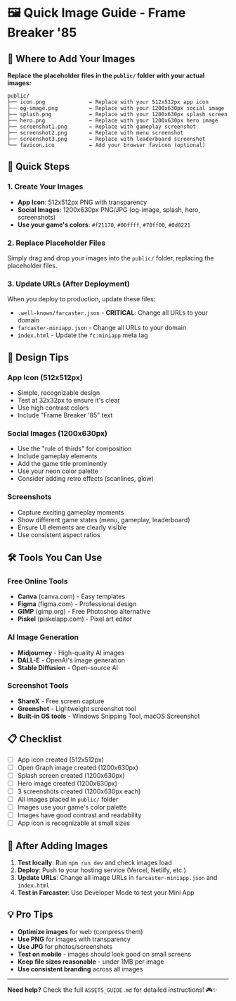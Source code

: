 # 🖼️ Quick Image Guide - Frame Breaker '85

## 📁 **Where to Add Your Images**

**Replace the placeholder files in the `public/` folder with your actual images:**

```
public/
├── icon.png              ← Replace with your 512x512px app icon
├── og-image.png          ← Replace with your 1200x630px social image
├── splash.png            ← Replace with your 1200x630px splash screen
├── hero.png              ← Replace with your 1200x630px hero image
├── screenshot1.png       ← Replace with gameplay screenshot
├── screenshot2.png       ← Replace with menu screenshot
├── screenshot3.png       ← Replace with leaderboard screenshot
└── favicon.ico           ← Add your browser favicon (optional)
```

## 🎯 **Quick Steps**

### **1. Create Your Images**

- **App Icon**: 512x512px PNG with transparency
- **Social Images**: 1200x630px PNG/JPG (og-image, splash, hero, screenshots)
- **Use your game's colors**: `#f21170`, `#00ffff`, `#70ff00`, `#0d0221`

### **2. Replace Placeholder Files**

Simply drag and drop your images into the `public/` folder, replacing the placeholder files.

### **3. Update URLs (After Deployment)**

When you deploy to production, update these files:

- `.well-known/farcaster.json` - **CRITICAL**: Change all URLs to your domain
- `farcaster-miniapp.json` - Change all URLs to your domain
- `index.html` - Update the `fc:miniapp` meta tag

## 🎨 **Design Tips**

### **App Icon (512x512px)**

- Simple, recognizable design
- Test at 32x32px to ensure it's clear
- Use high contrast colors
- Include "Frame Breaker '85" text

### **Social Images (1200x630px)**

- Use the "rule of thirds" for composition
- Include gameplay elements
- Add the game title prominently
- Use your neon color palette
- Consider adding retro effects (scanlines, glow)

### **Screenshots**

- Capture exciting gameplay moments
- Show different game states (menu, gameplay, leaderboard)
- Ensure UI elements are clearly visible
- Use consistent aspect ratios

## 🛠️ **Tools You Can Use**

### **Free Online Tools**

- **Canva** (canva.com) - Easy templates
- **Figma** (figma.com) - Professional design
- **GIMP** (gimp.org) - Free Photoshop alternative
- **Piskel** (piskelapp.com) - Pixel art editor

### **AI Image Generation**

- **Midjourney** - High-quality AI images
- **DALL-E** - OpenAI's image generation
- **Stable Diffusion** - Open-source AI

### **Screenshot Tools**

- **ShareX** - Free screen capture
- **Greenshot** - Lightweight screenshot tool
- **Built-in OS tools** - Windows Snipping Tool, macOS Screenshot

## 📋 **Checklist**

- [ ] App icon created (512x512px)
- [ ] Open Graph image created (1200x630px)
- [ ] Splash screen created (1200x630px)
- [ ] Hero image created (1200x630px)
- [ ] 3 screenshots created (1200x630px each)
- [ ] All images placed in `public/` folder
- [ ] Images use your game's color palette
- [ ] Images have good contrast and readability
- [ ] App icon is recognizable at small sizes

## 🚀 **After Adding Images**

1. **Test locally**: Run `npm run dev` and check images load
2. **Deploy**: Push to your hosting service (Vercel, Netlify, etc.)
3. **Update URLs**: Change all image URLs in `farcaster-miniapp.json` and `index.html`
4. **Test in Farcaster**: Use Developer Mode to test your Mini App

## 💡 **Pro Tips**

- **Optimize images** for web (compress them)
- **Use PNG** for images with transparency
- **Use JPG** for photos/screenshots
- **Test on mobile** - images should look good on small screens
- **Keep file sizes reasonable** - under 1MB per image
- **Use consistent branding** across all images

---

**Need help?** Check the full `ASSETS_GUIDE.md` for detailed instructions! 🎮✨
